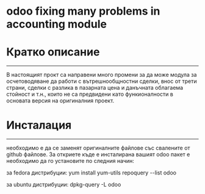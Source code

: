 # odoo fixing many problems in accounting module

# Кратко описание
-------------------------
В настоящият прокт са направени много промени за да може модула за осчетоводяване да работи с вътрешнообщностни сделки, внос от трети страни, сделки с разлика в пазарната цена и данъчната облагаема стойност и т.н., които не са предвидени като функионалности в основата версия на оригиналния проект.
# Инсталация
-------------------------
необходимо е да се заменят оригиналните файлове със свалените от github файлове. За откриете къде е инсталирана вашият odoo пакет е необходимо да го установите по следния начин:

за fedora дистрибуции:
yum install yum-utils
repoquery --list odoo

за ubuntu дистрибуции:
dpkg-query -L odoo
